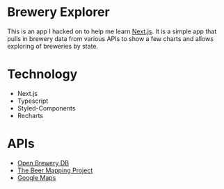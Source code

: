 # Brewery Explorer

This is an app I hacked on to help me learn [Next.js](https://nextjs.org/learn). It is a simple app that pulls in brewery data from various APIs to show a few charts and allows exploring of breweries by state.

# Technology

- Next.js
- Typescript
- Styled-Components
- Recharts

# APIs

- [Open Brewery DB](https://www.openbrewerydb.org/)
- [The Beer Mapping Project](https://beermapping.com/)
- [Google Maps](https://developers.google.com/maps)

